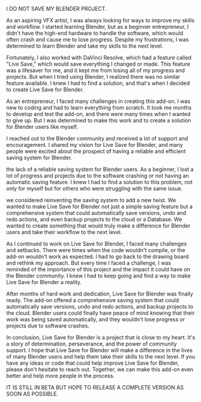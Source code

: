 I DO NOT SAVE MY BLENDER PROJECT.

As an aspiring VFX artist, I was always looking for ways to improve my skills and workflow. I started learning Blender, but as a beginner entrepreneur, I didn't have the high-end hardware to handle the software, which would often crash and cause me to lose progress. Despite my frustrations, I was determined to learn Blender and take my skills to the next level.

Fortunately, I also worked with DaVinci Resolve, which had a feature called "Live Save," which would save everything I changed or made. This feature was a lifesaver for me, and it kept me from losing all of my progress and projects. But when I tried using Blender, I realized there was no similar feature available. I knew I had to find a solution, and that's when I decided to create Live Save for Blender.

As an entrepreneur, I faced many challenges in creating this add-on. I was new to coding and had to learn everything from scratch. It took me months to develop and test the add-on, and there were many times when I wanted to give up. But I was determined to make this work and to create a solution for Blender users like myself.

I reached out to the Blender community and received a lot of support and encouragement. I shared my vision for Live Save for Blender, and many people were excited about the prospect of having a reliable and efficient saving system for Blender.

the lack of a reliable saving system for Blender users. As a beginner, I lost a lot of progress and projects due to the software crashing or not having an automatic saving feature. I knew I had to find a solution to this problem, not only for myself but for others who were struggling with the same issue.

we considered reinventing the saving system to add a new twist. We wanted to make Live Save for Blender not just a simple saving feature but a comprehensive system that could automatically save versions, undo and redo actions, and even backup projects to the cloud or a Database. We wanted to create something that would truly make a difference for Blender users and take their workflow to the next level.

As I continued to work on Live Save for Blender, I faced many challenges and setbacks. There were times when the code wouldn't compile, or the add-on wouldn't work as expected. I had to go back to the drawing board and rethink my approach. But every time I faced a challenge, I was reminded of the importance of this project and the impact it could have on the Blender community. I knew I had to keep going and find a way to make Live Save for Blender a reality.

After months of hard work and dedication, Live Save for Blender was finally ready. The add-on offered a comprehensive saving system that could automatically save versions, undo and redo actions, and backup projects to the cloud. Blender users could finally have peace of mind knowing that their work was being saved automatically, and they wouldn't lose progress or projects due to software crashes.

In conclusion, Live Save for Blender is a project that is close to my heart. It's a story of determination, perseverance, and the power of community support. I hope that Live Save for Blender will make a difference in the lives of many Blender users and help them take their skills to the next level. If you have any ideas or code that could help improve Live Save for Blender, please don't hesitate to reach out. Together, we can make this add-on even better and help more people in the process.

IT IS STILL IN BETA BUT HOPE TO RELEASE A COMPLETE VERSION AS SOON AS POSSIBLE.

